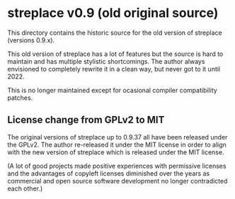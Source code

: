 # streplace v0.9 (old original source)

This directory contains the historic source for the old version of streplace (versions 0.9.x).

This old version of streplace has a lot of features but the source is hard to maintain and has multiple stylistic shortcomings.
The author always envisioned to completely rewrite it in a clean way, but never got to it until 2022.

This is no longer maintained except for ocasional compiler compatibility patches.

## License change from GPLv2 to MIT

The original versions of streplace up to 0.9.37 all have been released under the GPLv2.
The author re-released it under the MIT license in order to align with the new
version of streplace which is released under the MIT license.

(A lot of good projects made positive experiences with permissive licenses and the advantages
of copyleft licenses diminished over the years as commercial and open source software development
no longer contradicted each other.)

